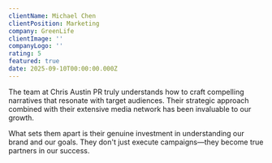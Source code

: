 ```yaml
---
clientName: Michael Chen
clientPosition: Marketing
company: GreenLife
clientImage: ''
companyLogo: ''
rating: 5
featured: true
date: 2025-09-10T00:00:00.000Z
---
```


The team at Chris Austin PR truly understands how to craft compelling narratives that resonate with target audiences. Their strategic approach combined with their extensive media network has been invaluable to our growth.

What sets them apart is their genuine investment in understanding our brand and our goals. They don't just execute campaigns—they become true partners in our success.
